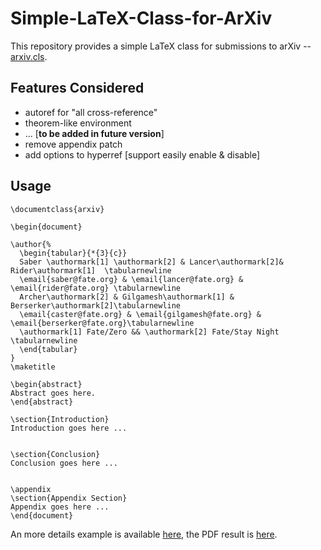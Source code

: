# Simple-LaTeX-Class-for-ArXiv

This repository provides a simple LaTeX class for submissions to arXiv -- [arxiv.cls](./arxiv.cls). 


## Features Considered

+ autoref for "all cross-reference"
+ theorem-like environment
+ ... [**to be added in future version**]
+ remove appendix patch
+ add options to hyperref [support easily enable & disable]


## Usage

```TeX
\documentclass{arxiv}

\begin{document}
  
\author{%
  \begin{tabular}{*{3}{c}}
  Saber \authormark[1] \authormark[2] & Lancer\authormark[2]& Rider\authormark[1]  \tabularnewline
  \email{saber@fate.org} & \email{lancer@fate.org} & \email{rider@fate.org} \tabularnewline
  Archer\authormark[2] & Gilgamesh\authormark[1] & Berserker\authormark[2]\tabularnewline
  \email{caster@fate.org} & \email{gilgamesh@fate.org} & \email{berserker@fate.org}\tabularnewline
  \authormark[1] Fate/Zero && \authormark[2] Fate/Stay Night \tabularnewline
  \end{tabular}      
}
\maketitle

\begin{abstract}
Abstract goes here.
\end{abstract}

\section{Introduction}
Introduction goes here ...


\section{Conclusion}
Conclusion goes here ...


\appendix
\section{Appendix Section}
Appendix goes here ...
\end{document}
```

An more details example is available [here](./example.tex), the PDF result is [here](./example.pdf).
  
  
